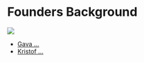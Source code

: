 # Founders Background


![](../img/exits.png)  


- [Gava ...](./gava.md)
- [Kristof ...](kristof.md)
